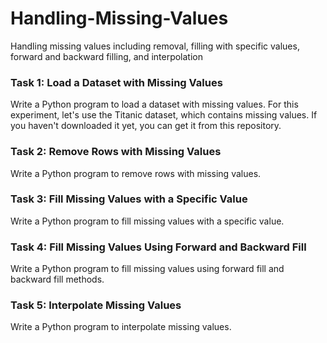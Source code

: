 # Handling-Missing-Values
Handling missing values including removal, filling with specific values, forward and backward filling, and interpolation

### Task 1: Load a Dataset with Missing Values
Write a Python program to load a dataset with missing values.
For this experiment, let's use the Titanic dataset, which contains missing values. If you haven't downloaded it yet, you can get it from this repository.

### Task 2: Remove Rows with Missing Values
Write a Python program to remove rows with missing values.

### Task 3: Fill Missing Values with a Specific Value
Write a Python program to fill missing values with a specific value.

### Task 4: Fill Missing Values Using Forward and Backward Fill
Write a Python program to fill missing values using forward fill and backward fill methods.

### Task 5: Interpolate Missing Values
Write a Python program to interpolate missing values.

